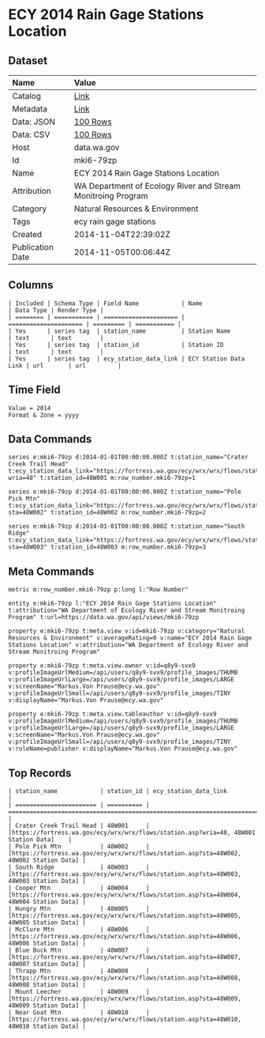 # ECY 2014 Rain Gage Stations Location

## Dataset

| Name | Value |
| :--- | :---- |
| Catalog | [Link](https://catalog.data.gov/dataset/ecy-2014-rain-gage-stations-location-518d4) |
| Metadata | [Link](https://data.wa.gov/api/views/mki6-79zp) |
| Data: JSON | [100 Rows](https://data.wa.gov/api/views/mki6-79zp/rows.json?max_rows=100) |
| Data: CSV | [100 Rows](https://data.wa.gov/api/views/mki6-79zp/rows.csv?max_rows=100) |
| Host | data.wa.gov |
| Id | mki6-79zp |
| Name | ECY 2014 Rain Gage Stations Location |
| Attribution | WA Department of Ecology River and Stream Monitroing Program |
| Category | Natural Resources & Environment |
| Tags | ecy rain gage stations |
| Created | 2014-11-04T22:39:02Z |
| Publication Date | 2014-11-05T00:06:44Z |

## Columns

```ls
| Included | Schema Type | Field Name            | Name                  | Data Type | Render Type |
| ======== | =========== | ===================== | ===================== | ========= | =========== |
| Yes      | series tag  | station_name          | Station Name          | text      | text        |
| Yes      | series tag  | station_id            | Station ID            | text      | text        |
| Yes      | series tag  | ecy_station_data_link | ECY Station Data Link | url       | url         |
```

## Time Field

```ls
Value = 2014
Format & Zone = yyyy
```

## Data Commands

```ls
series e:mki6-79zp d:2014-01-01T00:00:00.000Z t:station_name="Crater Creek Trail Head" t:ecy_station_data_link="https://fortress.wa.gov/ecy/wrx/wrx/flows/station.asp?wria=48" t:station_id=48W001 m:row_number.mki6-79zp=1

series e:mki6-79zp d:2014-01-01T00:00:00.000Z t:station_name="Pole Pick Mtn" t:ecy_station_data_link="https://fortress.wa.gov/ecy/wrx/wrx/flows/station.asp?sta=48W002" t:station_id=48W002 m:row_number.mki6-79zp=2

series e:mki6-79zp d:2014-01-01T00:00:00.000Z t:station_name="South Ridge" t:ecy_station_data_link="https://fortress.wa.gov/ecy/wrx/wrx/flows/station.asp?sta=48W003" t:station_id=48W003 m:row_number.mki6-79zp=3
```

## Meta Commands

```ls
metric m:row_number.mki6-79zp p:long l:"Row Number"

entity e:mki6-79zp l:"ECY 2014 Rain Gage Stations Location" t:attribution="WA Department of Ecology River and Stream Monitroing Program" t:url=https://data.wa.gov/api/views/mki6-79zp

property e:mki6-79zp t:meta.view v:id=mki6-79zp v:category="Natural Resources & Environment" v:averageRating=0 v:name="ECY 2014 Rain Gage Stations Location" v:attribution="WA Department of Ecology River and Stream Monitroing Program"

property e:mki6-79zp t:meta.view.owner v:id=q8y9-svx9 v:profileImageUrlMedium=/api/users/q8y9-svx9/profile_images/THUMB v:profileImageUrlLarge=/api/users/q8y9-svx9/profile_images/LARGE v:screenName="Markus.Von Prause@ecy.wa.gov" v:profileImageUrlSmall=/api/users/q8y9-svx9/profile_images/TINY v:displayName="Markus.Von Prause@ecy.wa.gov"

property e:mki6-79zp t:meta.view.tableauthor v:id=q8y9-svx9 v:profileImageUrlMedium=/api/users/q8y9-svx9/profile_images/THUMB v:profileImageUrlLarge=/api/users/q8y9-svx9/profile_images/LARGE v:screenName="Markus.Von Prause@ecy.wa.gov" v:profileImageUrlSmall=/api/users/q8y9-svx9/profile_images/TINY v:roleName=publisher v:displayName="Markus.Von Prause@ecy.wa.gov"
```

## Top Records

```ls
| station_name            | station_id | ecy_station_data_link                                                                   | 
| ======================= | ========== | ======================================================================================= | 
| Crater Creek Trail Head | 48W001     | [https://fortress.wa.gov/ecy/wrx/wrx/flows/station.asp?wria=48, 48W001 Station Data]    | 
| Pole Pick Mtn           | 48W002     | [https://fortress.wa.gov/ecy/wrx/wrx/flows/station.asp?sta=48W002, 48W002 Station Data] | 
| South Ridge             | 48W003     | [https://fortress.wa.gov/ecy/wrx/wrx/flows/station.asp?sta=48W003, 48W003 Station Data] | 
| Cooper Mtn              | 48W004     | [https://fortress.wa.gov/ecy/wrx/wrx/flows/station.asp?sta=48W004, 48W004 Station Data] | 
| Hungry Mtn              | 48W005     | [https://fortress.wa.gov/ecy/wrx/wrx/flows/station.asp?sta=48W005, 48W005 Station Data] | 
| McClure Mtn             | 48W006     | [https://fortress.wa.gov/ecy/wrx/wrx/flows/station.asp?sta=48W006, 48W006 Station Data] | 
| Blue Buck Mtn           | 48W007     | [https://fortress.wa.gov/ecy/wrx/wrx/flows/station.asp?sta=48W007, 48W007 Station Data] | 
| Thrapp Mtn              | 48W008     | [https://fortress.wa.gov/ecy/wrx/wrx/flows/station.asp?sta=48W008, 48W008 Station Data] | 
| Mount Leecher           | 48W009     | [https://fortress.wa.gov/ecy/wrx/wrx/flows/station.asp?sta=48W009, 48W009 Station Data] | 
| Near Goat Mtn           | 48W010     | [https://fortress.wa.gov/ecy/wrx/wrx/flows/station.asp?sta=48W010, 48W010 Station Data] | 
```